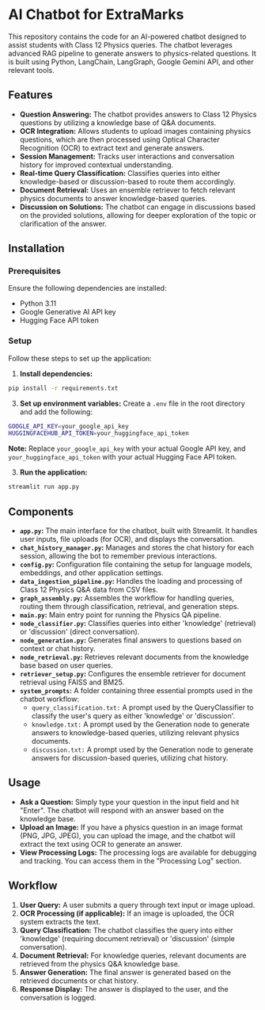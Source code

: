 # AI Chatbot for ExtraMarks

This repository contains the code for an AI-powered chatbot designed to assist students with Class 12 Physics queries. The chatbot leverages advanced RAG pipeline to generate answers to physics-related questions. It is built using Python, LangChain, LangGraph, Google Gemini API, and other relevant tools.

## Features

- **Question Answering:** The chatbot provides answers to Class 12 Physics questions by utilizing a knowledge base of Q&A documents.
- **OCR Integration:** Allows students to upload images containing physics questions, which are then processed using Optical Character Recognition (OCR) to extract text and generate answers.
- **Session Management:** Tracks user interactions and conversation history for improved contextual understanding.
- **Real-time Query Classification:** Classifies queries into either knowledge-based or discussion-based to route them accordingly.
- **Document Retrieval:** Uses an ensemble retriever to fetch relevant physics documents to answer knowledge-based queries.
- **Discussion on Solutions:** The chatbot can engage in discussions based on the provided solutions, allowing for deeper exploration of the topic or clarification of the answer.

## Installation

### Prerequisites

Ensure the following dependencies are installed:

- Python 3.11
- Google Generative AI API key
- Hugging Face API token

### Setup
Follow these steps to set up the application:

1. **Install dependencies:**
```bash
pip install -r requirements.txt
```
3. **Set up environment variables:**
Create a `.env` file in the root directory and add the following:
```bash
GOOGLE_API_KEY=your_google_api_key
HUGGINGFACEHUB_API_TOKEN=your_huggingface_api_token
```

**Note:** Replace `your_google_api_key` with your actual Google API key, and `your_huggingface_api_token` with your actual Hugging Face API token.

3. **Run the application:**
```bash
streamlit run app.py
```


## Components

- **`app.py`:** The main interface for the chatbot, built with Streamlit. It handles user inputs, file uploads (for OCR), and displays the conversation.
- **`chat_history_manager.py`:** Manages and stores the chat history for each session, allowing the bot to remember previous interactions.
- **`config.py`:** Configuration file containing the setup for language models, embeddings, and other application settings.
- **`data_ingestion_pipeline.py`:** Handles the loading and processing of Class 12 Physics Q&A data from CSV files.
- **`graph_assembly.py`:** Assembles the workflow for handling queries, routing them through classification, retrieval, and generation steps.
- **`main.py`:** Main entry point for running the Physics QA pipeline.
- **`node_classifier.py`:** Classifies queries into either 'knowledge' (retrieval) or 'discussion' (direct conversation).
- **`node_generation.py`:** Generates final answers to questions based on context or chat history.
- **`node_retrieval.py`:** Retrieves relevant documents from the knowledge base based on user queries.
- **`retriever_setup.py`:** Configures the ensemble retriever for document retrieval using FAISS and BM25.
- **`system_prompts`:** A folder containing three essential prompts used in the chatbot workflow:
  - `query_classification.txt:` A prompt used by the QueryClassifier to classify the user's query as either 'knowledge' or 'discussion'.
  - `knowledge.txt:` A prompt used by the Generation node to generate answers to knowledge-based queries, utilizing relevant physics documents.
  - `discussion.txt:` A prompt used by the Generation node to generate answers for discussion-based queries, utilizing chat history.

## Usage

- **Ask a Question:** Simply type your question in the input field and hit "Enter". The chatbot will respond with an answer based on the knowledge base.
- **Upload an Image:** If you have a physics question in an image format (PNG, JPG, JPEG), you can upload the image, and the chatbot will extract the text using OCR to generate an answer.
- **View Processing Logs:** The processing logs are available for debugging and tracking. You can access them in the "Processing Log" section.

## Workflow

1. **User Query:** A user submits a query through text input or image upload.
2. **OCR Processing (if applicable):** If an image is uploaded, the OCR system extracts the text.
3. **Query Classification:** The chatbot classifies the query into either 'knowledge' (requiring document retrieval) or 'discussion' (simple conversation).
4. **Document Retrieval:** For knowledge queries, relevant documents are retrieved from the physics Q&A knowledge base.
5. **Answer Generation:** The final answer is generated based on the retrieved documents or chat history.
6. **Response Display:** The answer is displayed to the user, and the conversation is logged.

